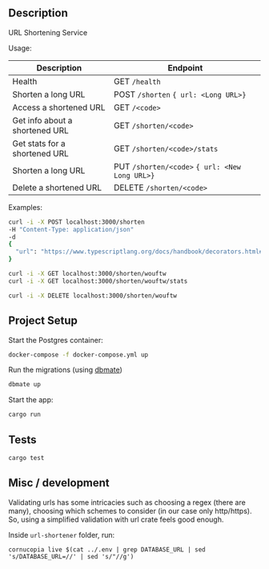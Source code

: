 ## Description

URL Shortening Service

Usage:

| Description | Endpoint |
| ----------- | ----------- |
| Health | GET `/health` |
| Shorten a long URL | POST `/shorten` `{ url: <Long URL>}` |
| Access a shortened URL | GET `/<code>` |
| Get info about a shortened URL | GET `/shorten/<code>` |
| Get stats for a shortened URL | GET `/shorten/<code>/stats` |
| Shorten a long URL | PUT `/shorten/<code>` `{ url: <New Long URL>}` |
| Delete a shortened URL | DELETE `/shorten/<code>` |

Examples:
```bash
curl -i -X POST localhost:3000/shorten
-H "Content-Type: application/json"
-d
{
  "url": "https://www.typescriptlang.org/docs/handbook/decorators.html#method-decorators"
}

curl -i -X GET localhost:3000/shorten/wouftw
curl -i -X GET localhost:3000/shorten/wouftw/stats

curl -i -X DELETE localhost:3000/shorten/wouftw
```

## Project Setup
Start the Postgres container:

```bash
docker-compose -f docker-compose.yml up
```

Run the migrations (using [dbmate](https://github.com/amacneil/dbmate))

```bash
dbmate up
```

Start the app:

```bash
cargo run
```

## Tests

```bash
cargo test
```

## Misc / development
Validating urls has some intricacies such as choosing a regex (there are many),
choosing which schemes to consider (in our case only http/https).
So, using a simplified validation with url crate feels good enough.

Inside `url-shortener` folder, run:
```
cornucopia live $(cat ../.env | grep DATABASE_URL | sed 's/DATABASE_URL=//' | sed 's/"//g')
```
